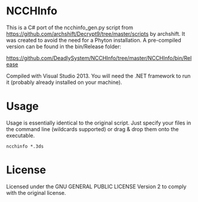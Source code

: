 # NCCHInfo

This is a C# port of the ncchinfo_gen.py script from https://github.com/archshift/Decrypt9/tree/master/scripts by archshift. It was created to avoid the need for a Phyton installation. A pre-compiled version can be found in the bin/Release folder:

https://github.com/DeadlySystem/NCCHInfo/tree/master/NCCHInfo/bin/Release

Compiled with Visual Studio 2013. You will need the .NET framework to run it (probably already installed on your machine).

# Usage

Usage is essentially identical to the original script. Just specify your files in the command line (wildcards supported) or drag & drop them onto the executable.

    ncchinfo *.3ds

# License

Licensed under the GNU GENERAL PUBLIC LICENSE Version 2 to comply with the original license.
